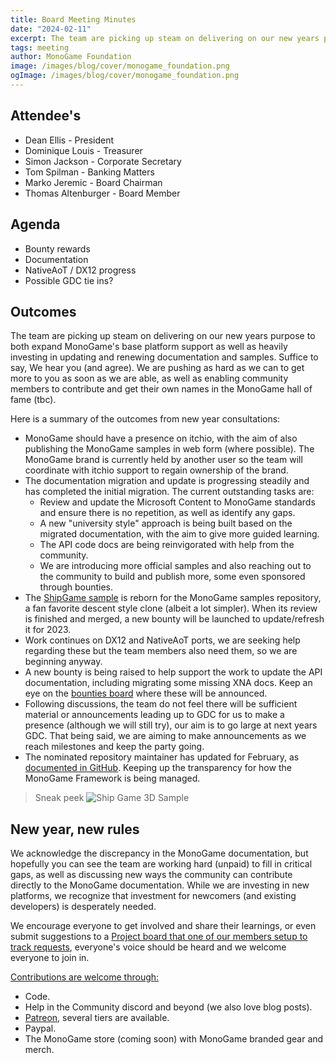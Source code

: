 ```yaml
---
title: Board Meeting Minutes
date: "2024-02-11"
excerpt: The team are picking up steam on delivering on our new years purpose to both expand MonoGame's base platform support as well as heavily investing in updating and renewing documentation and samples.  Suffice to say, We hear you (and agree).  We are pushing as hard as we can to get more to you as soon as we are able, as well as enabling community members to contribute and get their own names in the MonoGame hall of fame (tbc).
tags: meeting
author: MonoGame Foundation
image: /images/blog/cover/monogame_foundation.png
ogImage: /images/blog/cover/monogame_foundation.png
---
```


## Attendee's

- Dean Ellis - President
- Dominique Louis - Treasurer
- Simon Jackson - Corporate Secretary
- Tom Spilman - Banking Matters
- Marko Jeremic - Board Chairman
- Thomas Altenburger - Board Member

## Agenda

- Bounty rewards
- Documentation
- NativeAoT / DX12 progress
- Possible GDC tie ins?

## Outcomes

The team are picking up steam on delivering on our new years purpose to both expand MonoGame's base platform support as well as heavily investing in updating and renewing documentation and samples.  Suffice to say, We hear you (and agree).  We are pushing as hard as we can to get more to you as soon as we are able, as well as enabling community members to contribute and get their own names in the MonoGame hall of fame (tbc).

Here is a summary of the outcomes from new year consultations:

- MonoGame should have a presence on itchio, with the aim of also publishing the MonoGame samples in web form (where possible).  The MonoGame brand is currently held by another user so the team will coordinate with itchio support to regain ownership of the brand.
- The documentation migration and update is progressing steadily and has completed the initial migration.  The current outstanding tasks are:
  - Review and update the Microsoft Content to MonoGame standards and ensure there is no repetition, as well as identify any gaps.
  - A new "university style" approach is being built based on the migrated documentation, with the aim to give more guided learning.
  - The API code docs are being reinvigorated with help from the community.
  - We are introducing more official samples and also reaching out to the community to build and publish more, some even sponsored through bounties.
- The [ShipGame sample](https://github.com/MonoGame/MonoGame.Samples/tree/feature/ship-game/ShipGame) is reborn for the MonoGame samples repository, a fan favorite descent style clone (albeit a lot simpler).  When its review is finished and merged, a new bounty will be launched to update/refresh it for 2023.
- Work continues on DX12 and NativeAoT ports, we are seeking help regarding these but the team members also need them, so we are beginning anyway.
- A new bounty is being raised to help support the work to update the API documentation, including migrating some missing XNA docs.  Keep an eye on the [bounties board](https://github.com/MonoGame/MonoGame/issues/8120) where these will be announced.
- Following discussions, the team do not feel there will be sufficient material or announcements leading up to GDC for us to make a presence (although we will still try), our aim is to go large at next years GDC.  That being said, we are aiming to make announcements as we reach milestones and keep the party going.
- The nominated repository maintainer has updated for February, as  [documented in GitHub](https://github.com/MonoGame/MonoGame/issues/8118). Keeping up the transparency for how the MonoGame Framework is being managed.

> Sneak peek
> ![Ship Game 3D Sample](https://github.com/MonoGame/MonoGame.Samples/blob/feature/ship-game/Images/ShipGame.gif?raw=true)

## New year, new rules

We acknowledge the discrepancy in the MonoGame documentation, but hopefully you can see the team are working hard (unpaid) to fill in critical gaps, as well as discussing new ways the community can contribute directly to the MonoGame documentation.  While we are investing in new platforms, we recognize that investment for newcomers (and existing developers) is desperately needed.

We encourage everyone to get involved and share their learnings, or even submit suggestions to a [Project board that one of our members setup to track requests](https://github.com/users/SimonDarksideJ/projects/1), everyone's voice should be heard and we welcome everyone to join in.

[Contributions are welcome through:](https://monogame.net/donate/)

- Code.
- Help in the Community discord and beyond (we also love blog posts).
- [Patreon](https://www.patreon.com/bePatron?u=3142012), several tiers are available.
- Paypal.
- The MonoGame store (coming soon) with MonoGame branded gear and merch.

